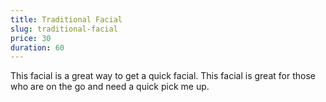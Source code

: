 ```yaml
---
title: Traditional Facial
slug: traditional-facial
price: 30
duration: 60
---
```


This facial is a great way to get a quick facial. This facial is great for those who are on the go and need a quick pick me up.
